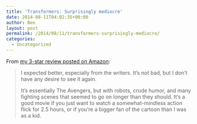 ```yaml
---
title: 'Transformers: Surprisingly mediocre'
date: 2014-08-11T04:02:35+00:00
author: Ben
layout: post
permalink: /2014/08/11/transformers-surprisingly-mediocre/
categories:
  - Uncategorized
---
```

From <a href="http://www.amazon.com/review/R2H171NJKLEW68" target="_blank">my 3-star review posted on Amazon</a>:

> I expected better, especially from the writers. It&#8217;s not bad, but I don&#8217;t have any desire to see it again.
> 
> It&#8217;s essentially The Avengers, but with robots, crude humor, and many fighting scenes that seemed to go on longer than they should. It&#8217;s a good movie if you just want to watch a somewhat-mindless action flick for 2.5 hours, or if you&#8217;re a bigger fan of the cartoon than I was as a kid.